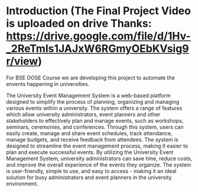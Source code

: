 # Introduction (The Final Project Video is uploaded on drive Thanks: https://drive.google.com/file/d/1Hv-_2ReTmls1JAJxW6RGmyOEbKVsig9r/view) 

For BSE OOSE Course we are developing this project to automate the envents happening in universities.

The University Event Management System is a web-based platform designed to simplify the process of planning, organizing and managing various events within a university. The system offers a range of features which allow university administrators, event planners and other stakeholders to effectively plan and manage events, such as workshops, seminars, ceremonies, and conferences. Through this system, users can easily create, manage and share event schedules, track attendance, manage budgets, and receive feedback from attendees. The system is designed to streamline the event management process, making it easier to plan and execute successful events. By utilizing the University Event Management System, university administrators can save time, reduce costs, and improve the overall experience of the events they organize. The system is user-friendly, simple to use, and easy to access - making it an ideal solution for busy administrators and event planners in the university environment.
